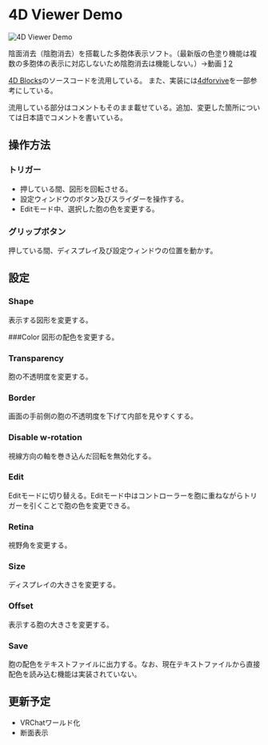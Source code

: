 # 4D Viewer Demo

![4D Viewer Demo](https://gyazo.com/d1925f09be7e199be6ecca24a74cb23c.jpg)

陰面消去（陰胞消去）を搭載した多胞体表示ソフト。（最新版の色塗り機能は複数の多胞体の表示に対応しないため陰胞消去は機能しない。）→動画 [1](https://www.dropbox.com/s/ed41r1npbse8kov/4D%20Viewer%20Demo%202019-08-10%2019-14-34-1.mp4?dl=0) [2](https://www.dropbox.com/s/5upate1i614h594/4D%20Viewer%20Demo%202019-08-10%2019-14-34-2.mp4?dl=0)

[4D Blocks](http://www.urticator.net/blocks/v6/index.html)のソースコードを流用している。
また、実装には[4dforvive](https://github.com/leo92613/4dforvive)を一部参考にしている。

流用している部分はコメントもそのまま載せている。追加、変更した箇所については日本語でコメントを書いている。

## 操作方法

### トリガー
- 押している間、図形を回転させる。
- 設定ウィンドウのボタン及びスライダーを操作する。
- Editモード中、選択した胞の色を変更する。

### グリップボタン
押している間、ディスプレイ及び設定ウィンドウの位置を動かす。

## 設定
### Shape
表示する図形を変更する。

###Color
図形の配色を変更する。

### Transparency
胞の不透明度を変更する。

### Border
画面の手前側の胞の不透明度を下げて内部を見やすくする。

### Disable w-rotation
視線方向の軸を巻き込んだ回転を無効化する。

### Edit
Editモードに切り替える。Editモード中はコントローラーを胞に重ねながらトリガーを引くことで胞の色を変更できる。

### Retina
視野角を変更する。

### Size
ディスプレイの大きさを変更する。

### Offset
表示する胞の大きさを変更する。

### Save
胞の配色をテキストファイルに出力する。なお、現在テキストファイルから直接配色を読み込む機能は実装されていない。

## 更新予定
- VRChatワールド化
- 断面表示